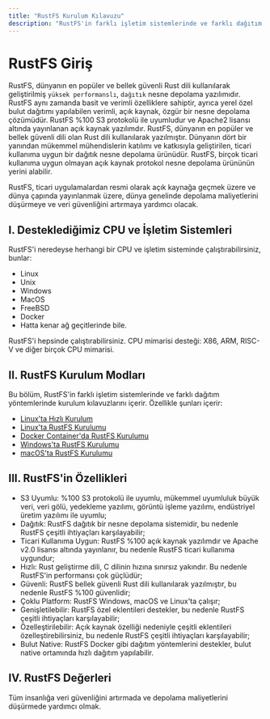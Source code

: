```yaml
---
title: "RustFS Kurulum Kılavuzu"
description: "RustFS'in farklı işletim sistemlerinde ve farklı dağıtım yöntemlerinde kurulum kılavuzu."
---
```


# RustFS Giriş

RustFS, dünyanın en popüler ve bellek güvenli Rust dili kullanılarak geliştirilmiş `yüksek performanslı`, `dağıtık` nesne depolama yazılımıdır. RustFS aynı zamanda basit ve verimli özelliklere sahiptir, ayrıca yerel özel bulut dağıtımı yapılabilen verimli, açık kaynak, özgür bir nesne depolama çözümüdür. RustFS %100 S3 protokolü ile uyumludur ve Apache2 lisansı altında yayınlanan açık kaynak yazılımdır. RustFS, dünyanın en popüler ve bellek güvenli dili olan Rust dili kullanılarak yazılmıştır. Dünyanın dört bir yanından mükemmel mühendislerin katılımı ve katkısıyla geliştirilen, ticari kullanıma uygun bir dağıtık nesne depolama ürünüdür. RustFS, birçok ticari kullanıma uygun olmayan açık kaynak protokol nesne depolama ürününün yerini alabilir.

RustFS, ticari uygulamalardan resmi olarak açık kaynağa geçmek üzere ve dünya çapında yayınlanmak üzere, dünya genelinde depolama maliyetlerini düşürmeye ve veri güvenliğini artırmaya yardımcı olacak.

## I. Desteklediğimiz CPU ve İşletim Sistemleri

RustFS'i neredeyse herhangi bir CPU ve işletim sisteminde çalıştırabilirsiniz, bunlar:

- Linux
- Unix
- Windows
- MacOS
- FreeBSD
- Docker
- Hatta kenar ağ geçitlerinde bile.

RustFS'i hepsinde çalıştırabilirsiniz. CPU mimarisi desteği: X86, ARM, RISC-V ve diğer birçok CPU mimarisi.

## II. RustFS Kurulum Modları

Bu bölüm, RustFS'in farklı işletim sistemlerinde ve farklı dağıtım yöntemlerinde kurulum kılavuzlarını içerir. Özellikle şunları içerir:

- [Linux'ta Hızlı Kurulum](./linux/quick-start.md)
- [Linux'ta RustFS Kurulumu](./linux/index.md)
- [Docker Container'da RustFS Kurulumu](./docker/index.md)
- [Windows'ta RustFS Kurulumu](./windows/index.md)
- [macOS'ta RustFS Kurulumu](./macos/index.md)

## III. RustFS'in Özellikleri

- S3 Uyumlu: %100 S3 protokolü ile uyumlu, mükemmel uyumluluk büyük veri, veri gölü, yedekleme yazılımı, görüntü işleme yazılımı, endüstriyel üretim yazılımı ile uyumlu;
- Dağıtık: RustFS dağıtık bir nesne depolama sistemidir, bu nedenle RustFS çeşitli ihtiyaçları karşılayabilir;
- Ticari Kullanıma Uygun: RustFS %100 açık kaynak yazılımdır ve Apache v2.0 lisansı altında yayınlanır, bu nedenle RustFS ticari kullanıma uygundur;
- Hızlı: Rust geliştirme dili, C dilinin hızına sınırsız yakındır. Bu nedenle RustFS'in performansı çok güçlüdür;
- Güvenli: RustFS bellek güvenli Rust dili kullanılarak yazılmıştır, bu nedenle RustFS %100 güvenlidir;
- Çoklu Platform: RustFS Windows, macOS ve Linux'ta çalışır;
- Genişletilebilir: RustFS özel eklentileri destekler, bu nedenle RustFS çeşitli ihtiyaçları karşılayabilir;
- Özelleştirilebilir: Açık kaynak özelliği nedeniyle çeşitli eklentileri özelleştirebilirsiniz, bu nedenle RustFS çeşitli ihtiyaçları karşılayabilir;
- Bulut Native: RustFS Docker gibi dağıtım yöntemlerini destekler, bulut native ortamında hızlı dağıtım yapılabilir.

## IV. RustFS Değerleri

Tüm insanlığa veri güvenliğini artırmada ve depolama maliyetlerini düşürmede yardımcı olmak.
